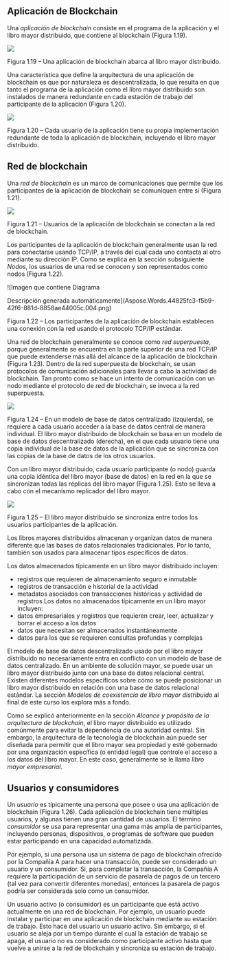 ﻿## **Aplicación de Blockchain** 
Una *aplicación de blockchain* consiste en el programa de la aplicación y el libro mayor distribuido, que contiene al blockchain (Figura 1.19).  

![](./imagenes/Aspose.Words.44825fc3-f5b9-42f6-881d-8858ae44005c.001.png) 

Figura 1.19 – Una aplicación de blockchain abarca al libro mayor distribuido. 

Una característica que define la arquitectura de una aplicación de blockchain es que por naturaleza es descentralizada, lo que resulta en que tanto el programa de la aplicación como el libro mayor distribuido son instalados de manera redundante en cada estación de trabajo del participante de la aplicación (Figura 1.20). 

![](./imagenes/Aspose.Words.44825fc3-f5b9-42f6-881d-8858ae44005c.002.png)

Figura 1.20 – Cada usuario de la aplicación tiene su propia implementación redundante de toda la aplicación de blockchain, incluyendo el libro mayor distribuido. 
## **Red de blockchain**  
Una *red de blockchain* es un marco de comunicaciones que permite que los participantes de la aplicación de blockchain se comuniquen entre sí (Figura 1.21).  

![](./imagenes/Aspose.Words.44825fc3-f5b9-42f6-881d-8858ae44005c.003.png)

Figura 1.21 – Usuarios de la aplicación de blockchain se conectan a la red de blockchain. 

Los participantes de la aplicación de blockchain generalmente usan la red para conectarse usando TCP/IP, a través del cual cada uno contacta al otro mediante su dirección IP. Como se explica en la sección subsiguiente *Nodos*, los usuarios de una red se conocen y son representados como nodos (Figura 1.22). 

![Imagen que contiene Diagrama

Descripción generada automáticamente](Aspose.Words.44825fc3-f5b9-42f6-881d-8858ae44005c.004.png)

Figura 1.22 – Los participantes de la aplicación de blockchain establecen una conexión con la red usando el protocolo TCP/IP estándar. 

Una red de blockchain generalmente se conoce como *red superpuesta*, porque generalmente se encuentra en la parte superior de una red TCP/IP que puede extenderse más allá del alcance de la aplicación de blockchain (Figura 1.23). Dentro de la red superpuesta de blockchain, se usan protocolos de comunicación adicionales para llevar a cabo la actividad de blockchain. Tan pronto como se hace un intento de comunicación con un nodo mediante el protocolo de red de blockchain, se invoca a la red superpuesta. 

![](./imagenes/Aspose.Words.44825fc3-f5b9-42f6-881d-8858ae44005c.005.png)

Figura 1.24 – En un modelo de base de datos centralizado (izquierda), se requiere a cada usuario acceder a la base de datos central de manera individual. El libro mayor distribuido de blockchain se basa en un modelo de base de datos descentralizado (derecha), en el que cada usuario tiene una copia individual de la base de datos de la aplicación que se sincroniza con las copias de la base de datos de los otros usuarios. 

Con un libro mayor distribuido, cada usuario participante (o nodo) guarda una copia idéntica del libro mayor (base de datos) en la red en la que se sincronizan todas las réplicas del libro mayor (Figura 1.25). Esto se lleva a cabo con el mecanismo replicador del libro mayor.

![](./imagenes/Aspose.Words.44825fc3-f5b9-42f6-881d-8858ae44005c.006.png)

Figura 1.25 – El libro mayor distribuido se sincroniza entre todos los usuarios participantes de la aplicación. 

Los libros mayores distribuidos almacenan y organizan datos de manera diferente que las bases de datos relacionales tradicionales. Por lo tanto, también son usados para almacenar tipos específicos de datos. 

Los datos almacenados típicamente en un libro mayor distribuido incluyen: 

- registros que requieren de almacenamiento seguro e inmutable 
- registros de transacción e historial de la actividad 
- metadatos asociados con transacciones históricas y actividad de registros  Los datos no almacenados típicamente en un libro mayor incluyen:  
- datos empresariales y registros que requieren crear, leer, actualizar y borrar el acceso a los datos 
- datos que necesitan ser almacenados instantáneamente 
- datos para los que se requieren consultas profundas y complejas 

El modelo de base de datos descentralizado usado por el libro mayor distribuido no necesariamente entra en conflicto con un modelo de base de datos centralizado. En un ambiente de solución mayor, se puede usar un libro mayor distribuido junto con una base de datos relacional central. Existen diferentes modelos específicos sobre cómo se puede posicionar un libro mayor distribuido en relación con una base de datos relacional estándar. La sección *Modelos de coexistencia de libro mayor distribuido* al final de este curso los explora más a fondo. 

Como se explicó anteriormente en la sección *Alcance y propósito de la arquitectura de blockchain*, el libro mayor distribuido es utilizado comúnmente para evitar la dependencia de una autoridad central. Sin embargo, la arquitectura de la tecnología de blockchain aún puede ser diseñada para permitir que el libro mayor sea propiedad y esté gobernado por una organización específica (o entidad legal) que controle el acceso a los datos del libro mayor. En este caso, generalmente se le llama *libro mayor empresarial*. 
## **Usuarios y consumidores** 
Un *usuario* es típicamente una persona que posee o usa una aplicación de blockchain (Figura 1.26). Cada aplicación de blockchain tiene múltiples usuarios, y algunas tienen una gran cantidad de usuarios. El término *consumidor* se usa para representar una gama más amplia de participantes, incluyendo personas, dispositivos, o programas de software que pueden estar participando en una capacidad automatizada.  

Por ejemplo, si una persona usa un sistema de pago de blockchain ofrecido por la Compañía A para hacer una transacción, puede ser considerado un usuario y un consumidor. Si, para completar la transacción, la Compañía A requiere la participación de un servicio de pasarela de pagos de un tercero (tal vez para convertir diferentes monedas), entonces la pasarela de pagos podría ser considerada solo como un consumidor. 

Un usuario activo (o consumidor) es un participante que está activo actualmente en una red de blockchain. Por ejemplo, un usuario puede instalar y participar en una aplicación de blockchain mediante su estación de trabajo. Esto hace del usuario un usuario activo. Sin embargo, si el usuario se aleja por un tiempo durante el cual la estación de trabajo se apaga, el usuario no es considerado como participante activo hasta que vuelve a unirse a la red de blockchain y sincroniza su estación de trabajo.
